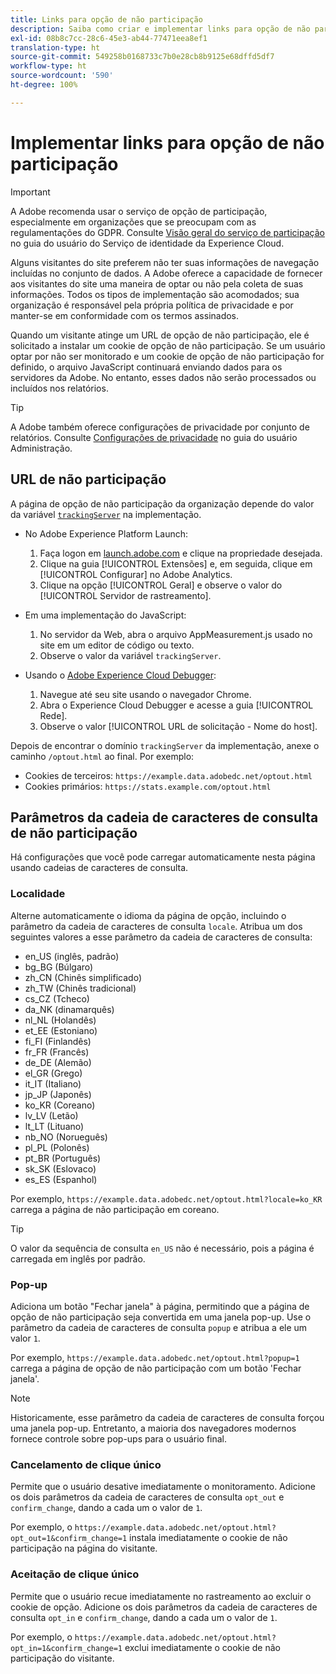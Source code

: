 ```yaml
---
title: Links para opção de não participação
description: Saiba como criar e implementar links para opção de não participação para visitantes do site.
exl-id: 08b8c7cc-28c6-45e3-ab44-77471eea8ef1
translation-type: ht
source-git-commit: 549258b0168733c7b0e28cb8b9125e68dffd5df7
workflow-type: ht
source-wordcount: '590'
ht-degree: 100%

---
```


# Implementar links para opção de não participação

>[!IMPORTANT]
>
>A Adobe recomenda usar o serviço de opção de participação, especialmente em organizações que se preocupam com as regulamentações do GDPR. Consulte [Visão geral do serviço de participação](https://docs.adobe.com/content/help/pt-BR/id-service/using/implementation/opt-in-service/optin-overview.html) no guia do usuário do Serviço de identidade da Experience Cloud.

Alguns visitantes do site preferem não ter suas informações de navegação incluídas no conjunto de dados. A Adobe oferece a capacidade de fornecer aos visitantes do site uma maneira de optar ou não pela coleta de suas informações. Todos os tipos de implementação são acomodados; sua organização é responsável pela própria política de privacidade e por manter-se em conformidade com os termos assinados.

Quando um visitante atinge um URL de opção de não participação, ele é solicitado a instalar um cookie de opção de não participação. Se um usuário optar por não ser monitorado e um cookie de opção de não participação for definido, o arquivo JavaScript continuará enviando dados para os servidores da Adobe. No entanto, esses dados não serão processados ou incluídos nos relatórios.

>[!TIP]
>
>A Adobe também oferece configurações de privacidade por conjunto de relatórios. Consulte [Configurações de privacidade](../../admin/admin/privacy-settings.md) no guia do usuário Administração.

## URL de não participação

A página de opção de não participação da organização depende do valor da variável [`trackingServer`](../vars/config-vars/trackingserver.md) na implementação.

* No Adobe Experience Platform Launch:
   1. Faça logon em [launch.adobe.com](https://launch.adobe.com) e clique na propriedade desejada.
   2. Clique na guia [!UICONTROL Extensões] e, em seguida, clique em [!UICONTROL Configurar] no Adobe Analytics.
   3. Clique na opção [!UICONTROL Geral] e observe o valor do [!UICONTROL Servidor de rastreamento].

* Em uma implementação do JavaScript:
   1. No servidor da Web, abra o arquivo AppMeasurement.js usado no site em um editor de código ou texto.
   2. Observe o valor da variável `trackingServer`.

* Usando o [Adobe Experience Cloud Debugger](https://docs.adobe.com/content/help/pt-BR/debugger/using/experience-cloud-debugger.html):
   1. Navegue até seu site usando o navegador Chrome.
   2. Abra o Experience Cloud Debugger e acesse a guia [!UICONTROL Rede].
   3. Observe o valor [!UICONTROL URL de solicitação - Nome do host].

Depois de encontrar o domínio `trackingServer` da implementação, anexe o caminho `/optout.html` ao final. Por exemplo:

* Cookies de terceiros: `https://example.data.adobedc.net/optout.html`
* Cookies primários: `https://stats.example.com/optout.html`

## Parâmetros da cadeia de caracteres de consulta de não participação

Há configurações que você pode carregar automaticamente nesta página usando cadeias de caracteres de consulta.

### Localidade

Alterne automaticamente o idioma da página de opção, incluindo o parâmetro da cadeia de caracteres de consulta `locale`. Atribua um dos seguintes valores a esse parâmetro da cadeia de caracteres de consulta:

* en_US (inglês, padrão)
* bg_BG (Búlgaro)
* zh_CN (Chinês simplificado)
* zh_TW (Chinês tradicional)
* cs_CZ (Tcheco)
* da_NK (dinamarquês)
* nl_NL (Holandês)
* et_EE (Estoniano)
* fi_FI (Finlandês)
* fr_FR (Francês)
* de_DE (Alemão)
* el_GR (Grego)
* it_IT (Italiano)
* jp_JP (Japonês)
* ko_KR (Coreano)
* lv_LV (Letão)
* lt_LT (Lituano)
* nb_NO (Norueguês)
* pl_PL (Polonês)
* pt_BR (Português)
* sk_SK (Eslovaco)
* es_ES (Espanhol)

Por exemplo, `https://example.data.adobedc.net/optout.html?locale=ko_KR` carrega a página de não participação em coreano.

>[!TIP]
>
>O valor da sequência de consulta `en_US` não é necessário, pois a página é carregada em inglês por padrão.

### Pop-up

Adiciona um botão &quot;Fechar janela&quot; à página, permitindo que a página de opção de não participação seja convertida em uma janela pop-up. Use o parâmetro da cadeia de caracteres de consulta `popup` e atribua a ele um valor `1`.

Por exemplo, `https://example.data.adobedc.net/optout.html?popup=1` carrega a página de opção de não participação com um botão &#39;Fechar janela&#39;.

>[!NOTE]
>
>Historicamente, esse parâmetro da cadeia de caracteres de consulta forçou uma janela pop-up. Entretanto, a maioria dos navegadores modernos fornece controle sobre pop-ups para o usuário final.

### Cancelamento de clique único

Permite que o usuário desative imediatamente o monitoramento. Adicione os dois parâmetros da cadeia de caracteres de consulta `opt_out` e `confirm_change`, dando a cada um o valor de `1`.

Por exemplo, o `https://example.data.adobedc.net/optout.html?opt_out=1&confirm_change=1` instala imediatamente o cookie de não participação na página do visitante.

### Aceitação de clique único

Permite que o usuário recue imediatamente no rastreamento ao excluir o cookie de opção. Adicione os dois parâmetros da cadeia de caracteres de consulta `opt_in` e `confirm_change`, dando a cada um o valor de `1`.

Por exemplo, o `https://example.data.adobedc.net/optout.html?opt_in=1&confirm_change=1` exclui imediatamente o cookie de não participação do visitante.

